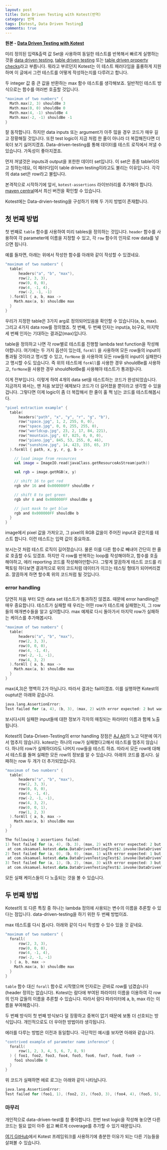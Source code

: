 ```yaml
---
layout: post
title: Data Driven Testing with Kotest(번역)
category: 번역
tags: [Kotest, Data Driven Testing]
comments: true
---
```


**원본 - [Data Driven Testing with Kotest](https://proandroiddev.com/data-driven-testing-with-kotlintest-a07ac60e70fc)**

미리 정의된 입력&출력 값 Set을 사용하여 동일한 테스트를 반복해서 빠르게 실행하는 것을 [data driven testing](http://spockframework.org/spock/docs/1.1/data_driven_testing.html), [table driven testing](https://github.com/golang/go/wiki/TableDrivenTests) 또는 [table driven property checks](https://www.scalatest.org/user_guide/table_driven_property_checks)라고 부릅니다. 뭐라고 부르던지 Kotest는 이 테스트 패러다임을 훌륭하게 지원하며 이 글에서 그런 테스트를 어떻게 작성하는지를 다루려고 합니다.

두 integer 값 중 큰 값을 반환하는 max 함수 테스트를 생각해보죠. 일반적인 테스트 방식으로는 함수를 여러번 호출할 것입니다.

```kotlin
"maximum of two numbers" {
  Math.max(2, 3) shouldBe 3
  Math.max(0, 0) shouldBe 0
  Math.max(4, -1) shouldBe 4
  Math.max(-2, -1) shouldBe -1
}
```

잘 동작합니다. 하지만 data inputs 또는 argument가 아주 많을 경우 코드가 매우 길고 장황해질 것입니다. 또한 test logic이 지금 처럼 한 줄이 아니라 더 복잡해진다면 더욱더 보기 싫어지겠죠. Data-driven-testing를 통해 데이터를 테스트 로직에서 꺼낼 수 있습니다. 가독성이 좋아지겠죠.

먼저 꺼낼것은 inputs과 output을 포한한 데이터 set입니다. 이 set은 종종 table이라고 칭하는데요, 이 패러다임이 table driven testing이라고도 불리는 이유입니다. 각각의 data set은 row라고 불립니다.

본격적으로 시작하기에 앞서, `kotest-assertions` 라이브러리를 추가해야 합니다. [maven central](https://search.maven.org/search?q=a:kotlintest-assertions)에서 최신 버전을 확인할 수 있습니다.

Kotest에는 Data-drvien-testing을 구성하기 위해 두 가지 방법이 존재합니다.

## 첫 번째 방법

첫 번째로 `table` 함수를 사용하여 미리 tables을 정의하는 것입니다. `header` 함수를 사용하여 각 parameter에 이름을 지정할 수 있고, 각 `row` 함수의 인자로 row data를 넣으면 됩니다.

예를 들자면, 아래는 위에서 작성한 함수를 아래와 같이 작성할 수 있겠네요.

```kotlin
"maximum of two numbers" {
  table(
      headers("a", "b", "max"),
      row(2, 3, 3),
      row(0, 0, 0),
      row(4, -1, 4),
      row(-2, -1, -1)
  ).forAll { a, b, max ->
    Math.max(a, b) shouldBe max
  }
}
```

우리가 지정한 table은 3가지 arg로 정의되어있음을 확인할 수 있습니다(a, b, max). 그리고 4가지 data row를 정의했죠. 첫 번째, 두 번째 인자는 input(a, b)구요, 마지막 세 번째 인자는 기대하는 결과값(max)입니다.

table을 정의하고 나면 각 row별로 테스트를 진행할 lambda test function을 작성해야합니다. 여기에는 두 가지 옵션이 있는데, `forAll` 을 사용하여 모든 row들의 input이 통과될 것이라고 명시할 수 있고, `forNone` 을 사용하여 모든 row들의 input이 실패한다고 명시할 수도 있습니다. 즉 위의 테스트에 `forAll`를 사용한 경우 shouldBe를 사용하고, `forNone`을 사용한 경우 shouldNotBe를 사용해야 테스트가 통과됩니다.

이게 전부입니다. 이렇게 하여 4개의 data set을 테스트하는 코드가 완성되었습니다. 지금까지 봐서는, 맨 처음 보았던 예제보다 코드가 더 길어졌을 뿐이라고 생각할 수 있을겁니다. 그렇다면 이제 logic이 좀 더 복잡해서 한 줄이 훌 쩍 넘는 코드를 테스트해봅시다.

```kotlin
"pixel extraction example" {
  table(
      headers("path", "x", "y", "r", "g", "b"),
      row("space.jpg", 1, 2, 255, 0, 0),
      row("space.jpg", 0, 0, 255, 255, 0),
      row("worldcup.jpg", 23, 2, 17, 84, 221),
      row("mountain.jpg", 67, 825, 0, 0, 0),
      row("piano.jpg", 845, 53, 255, 0, 46),
      row("sunshine.jpg", 14, 423, 155, 65, 37)
  ).forAll { path, x, y, r, g, b ->

    // load image from resources
    val image = ImageIO.read(javaClass.getResourceAsStream(path))

    val rgb = image.getRGB(x, y)

    // shift 16 to get red
    rgb shr 16 and 0x000000FF shouldBe r

    // shift 8 to get green
    rgb shr 8 and 0x000000FF shouldBe g

    // just mask to get blue
    rgb and 0x000000FF shouldBe b
  }
}
```

image에서 pixel 값을 가져오고, 그 pixel의 RGB 값을이 주어진 input과 같은지를 테스트 합니다. 이런 테스트는 입력 값이 중요하죠.

보시는것 처럼 테스트 로직이 길어졌습니다. 물론 이를 다른 함수로 빼내어 간단히 한 줄로 호출할 수도 있겠죠. 하지만 각 row를 반복하는 loop를 작성해야하고, 함수를 호출해야하고, 에러 reporting 코드를 작성해야만합니다. 그렇게 깔끔하게 테스트 코드를 리팩토링 하다보면 결과적으로 위의 코드처럼 데이터가 이끄는 테스팅 형태가 되어버리겠죠. 깔끔하게 하면 할수록 위의 코드처럼 될 것입니다.

### error handling

당연히 처음 부터 모든 data set 테스트가 통과하진 않겠죠. 때문에 error handling은 매우 중요합니다. 테스트가 실패할 때 우리는 어떤 row가 테스트에 실패했는지, 그 row들의 매개변수들을 알고 싶어합니다. max 예제로 다시 돌아가서 마지막 row가 실패하는 케이스를 추가해봅시다.

```kotlin
"maximum of two numbers" {
  table(
      headers("a", "b", "max"),
      row(2, 3, 3),
      row(0, 0, 0),
      row(4, -1, 4),
      row(-2, -1, -1),
      row(4, 3, 2)
  ).forAll { a, b, max ->
    Math.max(a, b) shouldBe max
  }
}
```

max(4,3)은 명백히 2가 아닙니다. 따라서 결과는 fail이겠죠. 이를 실행하면 Kotest의 ouptut은 아래와 같습니다.

```kotlin
java.lang.AssertionError:
Test failed for (a, 4), (b, 3), (max, 2) with error expected: 2 but was: 4
```

보시다시피 실패한 input들에 대한 정보가 각자의 매칭되는 파라미터 이름과 함께 노출됩니다.

Kotest의 Data-Driven-Testing의 error handling 장점은 [AJ Alt](https://github.com/ajalt)의 노고 덕분에 여기서 멈추지 않습니다. kotest는 하나의 row가 실패했다고해서 테스트를 멈추지 않습니다. 하나의 row가 실패하더라도 나머지 row들을 테스트 하죠. 따라서 모든 row에 대해서 테스트를 돌며 실패한 모든 row의 정보를 알 수 있습니다. 아래의 코드를 봅시다. 실패하는 row 두 개가 더 추가되었습니다.

```kotlin
"maximum of two numbers" {
  table(
      headers("a", "b", "max"),
      row(2, 3, 3),
      row(0, 0, 0),
      row(4, -1, 4),
      row(-2, -1, -1),
      row(4, 3, 2),
      row(0, 0, 1),
      row(1, 2, 3)
  ).forAll { a, b, max ->
    Math.max(a, b) shouldBe max
  }
}
```

```kotlin
The following 3 assertions failed:
1) Test failed for (a, 4), (b, 3), (max, 2) with error expected: 2 but was: 4
 at com.sksamuel.kotest.data.DataDrivenTestingTest$2.invoke(DataDrivenTestingTest.kt:37)
2) Test failed for (a, 0), (b, 0), (max, 1) with error expected: 1 but was: 0
 at com.sksamuel.kotest.data.DataDrivenTestingTest$2.invoke(DataDrivenTestingTest.kt:37)
3) Test failed for (a, 1), (b, 2), (max, 3) with error expected: 3 but was: 2
 at com.sksamuel.kotest.data.DataDrivenTestingTest$2.invoke(DataDrivenTestingTest.kt:37)
```

모든 실패 케이스들이 다 노출되는 것을 볼 수 있습니다.

## 두 번째 방법

Kotest의 또 다른 특징 중 하나는 lambda 정의에 사용되는 변수의 이름을 추론할 수 있다는 점입니다. data-driven-testing을 하기 위한 두 번째 방법이죠.

max 테스트를 다시 봅시다. 아래와 같이 다시 작성할 수 있수 있을 것 같네요.

```kotlin
"maximum of two numbers" {
  forall(
      row(2, 3, 3),
      row(0, 0, 0),
      row(4, -1, 4),
      row(-2, -1, -1)
  ) { a, b, max ->
    Math.max(a, b) shouldBe max
  }
}
```

`table` 함수 대신 `forall` 함수로 시작했으며 인자로는 곧바로 row를 넘겼습니다(header 정의는 없습니다). Kotest는 람다에 부여된 파라미터 이름을 이용하여 각 row의 인자 값들의 이름을 추론할 수 있습니다. 따라서 람다 파라미터에 a, b, max 라는 이름을 부여해줍니다.

두 번째 방식이 첫 번째 방식보다 덜 장황하고 중복이 없기 때문에 보통 더 선호되는 방식입니다. 개인적으로도 더 우아한 방법이라 생각됩니다.

에러를 다루는 방법은 이전과 동일합니다. 극단적인 예시를 보자면 아래와 같습니다.

```kotlin
"contrived example of parameter name inference" {
  forall(
      row(1, 2, 3, 4, 5, 6, 7, 8, 9)
  ) { foo1, foo2, foo3, foo4, foo5, foo6, foo7, foo8, foo9 ->
    foo1 shouldBe 0
  }
}
```

위 코드가 실패하면 에로 로그는 아래와 같이 나타납니다.

```kotlin
java.lang.AssertionError:
Test failed for (foo1, 1), (foo2, 2), (foo3, 3), (foo4, 4), (foo5, 5), (foo6, 6), (foo7, 7), (foo8, 8), (foo9, 9) with error expected: 0 but was: 1
```

### 마무리

개인적으로 data-driven-test를 참 좋아합니다. 한번 test logic을 작성해 놓으면 다른 코드는 필요 없이 아주 쉽고 빠르게 coverage를 추가할 수 있기 때문입니다.

[여기 GitHub](https://github.com/kotest/kotest)에서 Kotest 프레임워크를 사용하기에 충분한 이유가 되는 다른 기능들을 살펴볼 수 있습니다.
